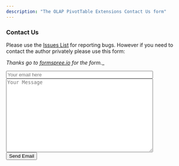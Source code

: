 ```yaml
---
description: "The OLAP PivotTable Extensions Contact Us form"
---
```

### Contact Us

Please use the [Issues List](https://github.com/OlapPivotTableExtensions/OlapPivotTableExtensions/issues) for reporting bugs. However if you need to contact the author privately please use this form:

_Thanks go to [formspree.io](https://formspree.io) for the form.__

<form method="POST" action="https://formspree.io/%67%72%65%67%2e%67%61%6c%6c%6f%77%61%79%40%73%62%63%67%6c%6f%62%61%6c%2e%6e%65%74">
  <input type="email" name="email" placeholder="Your email here" style="width:400px"><br/>
  <textarea name="message" placeholder="Your Message" style="width:400px;height:200px"></textarea><br/>
  <button type="submit">Send Email</button>
</form>
<br/>
<br/>
